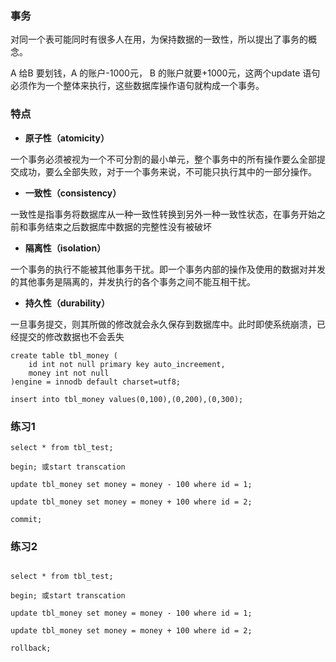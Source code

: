 ### 事务

对同一个表可能同时有很多人在用，为保持数据的一致性，所以提出了事务的概念。

A 给B 要划钱，A 的账户-1000元， B 的账户就要+1000元，这两个update 语句必须作为一个整体来执行，这些数据库操作语句就构成一个事务。

### 特点

- **原子性（atomicity）**

一个事务必须被视为一个不可分割的最小单元，整个事务中的所有操作要么全部提交成功，要么全部失败，对于一个事务来说，不可能只执行其中的一部分操作。

- **一致性（consistency）**

一致性是指事务将数据库从一种一致性转换到另外一种一致性状态，在事务开始之前和事务结束之后数据库中数据的完整性没有被破坏

- **隔离性（isolation）**

一个事务的执行不能被其他事务干扰。即一个事务内部的操作及使用的数据对并发的其他事务是隔离的，并发执行的各个事务之间不能互相干扰。

- **持久性（durability）**

一旦事务提交，则其所做的修改就会永久保存到数据库中。此时即使系统崩溃，已经提交的修改数据也不会丢失

```
create table tbl_money (
	id int not null primary key auto_increement,
	money int not null
)engine = innodb default charset=utf8;
```

```
insert into tbl_money values(0,100),(0,200),(0,300);
```



###  练习1

```
select * from tbl_test;

begin; 或start transcation

update tbl_money set money = money - 100 where id = 1;

update tbl_money set money = money + 100 where id = 2;

commit;
```



### 练习2

```

select * from tbl_test;

begin; 或start transcation

update tbl_money set money = money - 100 where id = 1;

update tbl_money set money = money + 100 where id = 2;

rollback;

```

